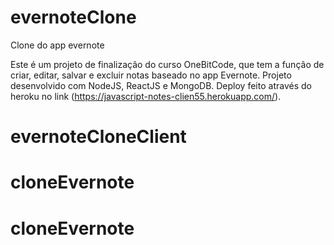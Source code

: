 # evernoteClone
Clone do app evernote

Este é um projeto de finalização do curso OneBitCode, que tem a função de criar, editar, salvar e excluir notas baseado no app Evernote. Projeto desenvolvido com NodeJS, ReactJS e MongoDB. Deploy feito através do heroku no link (https://javascript-notes-clien55.herokuapp.com/).
# evernoteCloneClient
# cloneEvernote
# cloneEvernote
